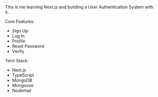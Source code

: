 This is me learning Next.js and building a User Authentication System with it. 

Core Features:
- Sign Up
- Log In
- Profile
- Reset Password
- Verify

Tech Stack:
- Next.js
- TypeScript
- MongoDB
- Mongoose
- Nodemail